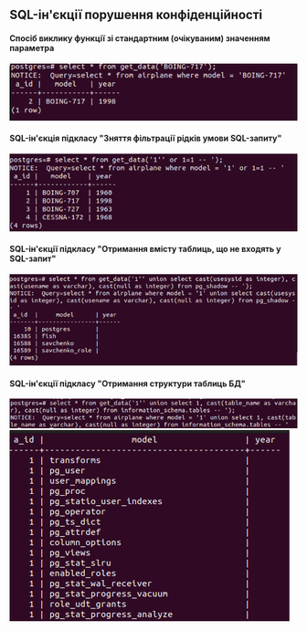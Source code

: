 ## SQL-ін'єкції порушення конфіденційності</br>
#### Спосіб виклику функції зі стандартним (очікуваним) значенням параметра</br>
![Alt text](img/image.png)</br>
#### SQL-ін'єкція підкласу "Зняття фільтрації рідків умови SQL-запиту"</br>
![Alt text](img/image-1.png)</br>
#### SQL-ін'єкції підкласу "Отримання вмісту таблиць, що не входять у SQL-запит"</br>
![Alt text](img/image-2.png)</br>
#### SQL-ін'єкції підкласу "Отримання структури таблиць БД"</br>
![Alt text](img/image-3.png)</br>
![Alt text](img/image-4.png)</br>